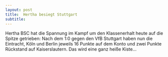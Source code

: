 ```yaml
---
layout: post
title:  Hertha besiegt Stuttgart
subtitle:  
---
```


Hertha BSC hat die Spannung im Kampf um den Klassenerhalt heute auf die Spitze getrieben: Nach dem 1:0 gegen den VfB Stuttgart haben nun die Eintracht, Köln und Berlin jeweils 16 Punkte auf dem Konto und zwei Punkte Rückstand auf Kaiserslautern. Das wird eine ganz heiße Kiste...


